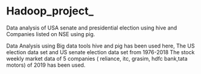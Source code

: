 # Hadoop_project_
Data analysis of USA senate and presidential election using hive and Companies listed on NSE using pig. 

Data Analysis using Big data tools hive and pig has been used here,
The US election data set and US senate election data set from 1976-2018
The stock weekly market data of 5 companies ( reliance, itc, grasim, hdfc bank,tata motors) of 2019 has been used.


